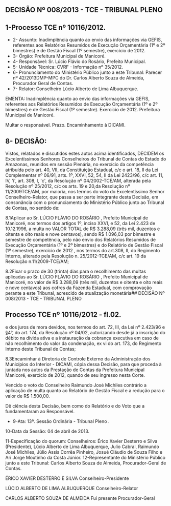 
## DECISÃO Nº 008/2013 - TCE - TRIBUNAL PLENO

## 1-Processo TCE nº 10116/2012.

- 2- Assunto: Inadimplência quanto ao envio das informações via GEFIS, referentes aos Relatórios Resumidos de Execução Orçamentária (1º e 2º bimestres) e de Gestão Fiscal (1º semestre), exercício de 2012.
- 3- Órgão: Prefeitura Municipal de Manicoré.
- 4- Responsável: Sr. Lúcio Flávio do Rosário, Prefeito Municipal.
- 5- Unidade Técnica: CVRF - Informação nº 35/2012.
- 6- Pronunciamento do Ministério Público junto a este Tribunal: Parecer nº 42/2013DMP-MPC do Dr. Carlos Alberto Souza de Almeida, Procurador Geral de Contas.
- 7- Relator: Conselheiro Lúcio Alberto de Lima Albuquerque.

EMENTA: Inadimplência quanto ao envio das informações  via GEFIS, referentes aos  Relatórios Resumidos de Execução Orçamentária (1º e 2º bimestres) e de Gestão Fiscal (1º semestre). Exercício de 2012. Prefeitura Municipal de Manicoré.

Multar o responsável. Prazo. Encaminhamento à DICAMI.

## 8- DECISÃO:

Vistos, relatados e discutidos estes autos acima identificados,  DECIDEM  os Excelentíssimos Senhores Conselheiros do Tribunal de Contas do Estado do Amazonas, reunidos em sessão Plenária, no exercício da competência atribuída pelo art. 40, VII, da Constituição Estadual, c/c o art. 18, II da Lei Complementar nº 06/91, arts. 1º, XXVI, 52, 54, II da Lei 2423/96, c/c art. 11, IV, 'i', art. 308, I, 'c', da Resolução nº 04/2002-TCE/AM, alterada  pela  Resolução  nº  25/2012,  c/c  os  arts.  19  e  20,da  Resolução  nº  11/2009TCE/AM, por maioria, nos termos do voto do Excelentíssimo Senhor Conselheiro-Relator, que passa a ser  parte integrante desta Decisão, em consonância com o pronunciamento do Ministério Público junto ao Tribunal de Contas, no sentido de:

8.1Aplicar  ao  Sr. LÚCIO  FLÁVIO  DO  ROSÁRIO , Prefeito  Municipal  de Manicoré, nos termos dos artigos 1º, inciso XXVI, e 52, da  Lei 2.423 de 10.12.1996, a multa no  VALOR TOTAL de R$ 3.288,09 (três mil, duzentos e oitenta e oito reais e nove centavos), sendo R$ 1.096,03 por bimestre e semestre de competência, pelo não envio  dos  Relatórios  Resumidos  de  Execução  Orçamentária  (1º  e  2º  bimestres)  e  do Relatório de Gestão Fiscal (1º semestre), exercício de 2012 , nos termos do art.308, II, do Regimento Interno, alterado pela Resolução n. 25/2012-TCE/AM, c/c art. 19 da Resolução n.11/2009-TCE/AM;

8.2Fixar o prazo de 30 (trinta) dias para o recolhimento das multas aplicadas ao Sr. LÚCIO FLÁVIO DO ROSÁRIO ,  Prefeito  Municipal de  Manicoré, no valor de R$ 3.288,09 (três mil, duzentos e oitenta e oito reais e nove centavos) aos cofres da Fazenda Estadual, com comprovação perante a este Tribunal, acrescido de atualização monetária## DECISÃO Nº 008/2013 - TCE - TRIBUNAL PLENO

## Processo TCE nº 10116/2012 - fl.02.

e dos juros de mora devidos, nos termos do art. 72, III, da Lei nº 2.423/96 e §4°, do art. 174, da Resolução nº 04/02, autorizando desde já a inscrição do débito na divida ativa e a instauração da cobrança executiva em caso de não recolhimento do valor da condenação, ex vi do art. 173, do Regimento Interno deste Tribunal de Contas;

8.3Encaminhar  à  Diretoria  de  Controle  Externo  da Administração  dos Municípios do Interior  - DICAMI, cópia dessa Decisão, para que proceda à juntada nos autos  da  Prestação  de  Contas  da  Prefeitura  Municipal  Manicoré,  exercício  de  2012, quando de seu ingresso nesta Corte.

Vencido o voto do Conselheiro Raimundo José Michiles contrário a aplicação de multa quanto ao Relatório de Gestão Fiscal e a redução para o valor de R$ 1.500,00.

Dê  ciência desta  Decisão, bem  como  do  Relatório  e  do  Voto  que  a fundamentaram ao Responsável.

- 9-Ata: 13ª. Sessão Ordinária - Tribunal Pleno .

10-Data da Sessão: 04 de abril de 2013.

11-Especificação do quorum: Conselheiros: Érico Xavier Desterro e Silva (Presidente), Lúcio  Alberto  de  Lima  Albuquerque,  Julio  Cabral,  Raimundo  José  Michiles,  Júlio  Assis Corrêa Pinheiro, Josué Cláudio de Souza Filho e Ari Jorge Moutinho da Costa Júnior. 12-Representante do Ministério Público junto a este Tribunal: Carlos Alberto Souza de Almeida, Procurador-Geral de Contas.

ÉRICO XAVIER DESTERRO E SILVA Conselheiro-Presidente

LÚCIO ALBERTO DE LIMA ALBUQUERQUE Conselheiro-Relator

CARLOS ALBERTO SOUZA DE ALMEIDA Fui presente Procurador-Geral